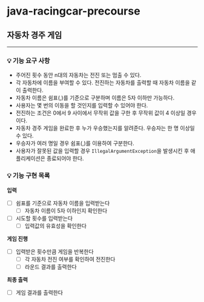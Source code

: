 # java-racingcar-precourse

## 자동차 경주 게임

---

### 💡 기능 요구 사항

- 주어진 횟수 동안 n대의 자동차는 전진 또는 멈출 수 있다.
- 각 자동차에 이름을 부여할 수 있다. 전진하는 자동차를 출력할 때 자동차 이름을 같이 출력한다.
- 자동차 이름은 쉼표(,)를 기준으로 구분하며 이름은 5자 이하만 가능하다.
- 사용자는 몇 번의 이동을 할 것인지를 입력할 수 있어야 한다.
- 전진하는 조건은 0에서 9 사이에서 무작위 값을 구한 후 무작위 값이 4 이상일 경우이다.
- 자동차 경주 게임을 완료한 후 누가 우승했는지를 알려준다. 우승자는 한 명 이상일 수 있다.
- 우승자가 여러 명일 경우 쉼표(,)를 이용하여 구분한다.
- 사용자가 잘못된 값을 입력할 경우 `IllegalArgumentException`을 발생시킨 후 애플리케이션은 종료되어야 한다.

### 💡 기능 구현 목록

**입력**

- [ ]  쉼표를 기준으로 자동차 이름을 입력받는다
    - [ ]  자동차 이름이 5자 이하인지 확인한다
- [ ]  시도할 횟수를 입력받는다
    - [ ]  입력값의 유효성을 확인한다

**게임 진행**

- [ ]  입력받은 횟수만큼 게임을 반복한다
    - [ ]  각 자동차 전진 여부를 확인하여 전진한다
    - [ ]  라운드 결과를 출력한다

**최종 출력**

- [ ]  게임 결과를 출력한다